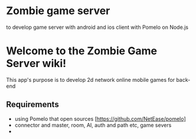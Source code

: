 # Zombie game server
to develop game server with android and ios client with Pomelo on Node.js

# Welcome to the Zombie Game Server wiki!

This app's purpose is to develop 2d network online mobile games for back-end

## Requirements
* using Pomelo that open sources [https://github.com/NetEase/pomelo]
* connector and master, room, AI, auth and path etc, game severs
* 
